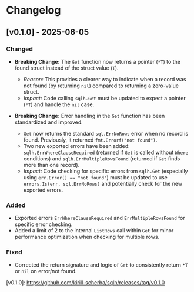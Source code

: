 <!--
This file follows the principles of Keep a Changelog (https://keepachangelog.com/en/1.0.0/).
It's intended to be a human-readable history of changes.
-->

# Changelog

## [v0.1.0] - 2025-06-05

### Changed

- **Breaking Change:** The `Get` function now returns a pointer (`*T`) to the found struct instead of the struct value (`T`).
  - *Reason:* This provides a clearer way to indicate when a record was not found (by returning `nil`) compared to returning a zero-value struct.
  - *Impact:* Code calling `sqlh.Get` must be updated to expect a pointer (`*T`) and handle the `nil` case.

- **Breaking Change:** Error handling in the `Get` function has been standardized and improved.
  - `Get` now returns the standard `sql.ErrNoRows` error when no record is found. Previously, it returned `fmt.Errorf("not found")`.
  - Two new exported errors have been added: `sqlh.ErrWhereClauseRequired` (returned if `Get` is called without `Where` conditions) and `sqlh.ErrMultipleRowsFound` (returned if `Get` finds more than one record).
  - *Impact:* Code checking for specific errors from `sqlh.Get` (especially using `err.Error() == "not found"`) must be updated to use `errors.Is(err, sql.ErrNoRows)` and potentially check for the new exported errors.

### Added

- Exported errors `ErrWhereClauseRequired` and `ErrMultipleRowsFound` for specific error checking.
- Added a limit of 2 to the internal `ListRows` call within `Get` for minor performance optimization when checking for multiple rows.

### Fixed

- Corrected the return signature and logic of `Get` to consistently return `*T` or `nil` on error/not found.

<!--
## [Unreleased]

### Added

### Changed

### Deprecated

### Removed

### Fixed

### Security
-->

[v0.1.0]: https://github.com/kirill-scherba/sqlh/releases/tag/v0.1.0 <!-- Replace with actual release URL when available -->
